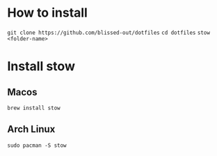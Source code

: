 # How to install
`git clone https://github.com/blissed-out/dotfiles`
`cd dotfiles`
`stow <folder-name>`
# Install stow
## Macos
`brew install stow`
## Arch Linux
`sudo pacman -S stow`

